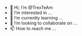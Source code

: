 - 👋 Hi, I’m @TrexTeAm
- 👀 I’m interested in ...
- 🌱 I’m currently learning ...
- 💞️ I’m looking to collaborate on ...
- 📫 How to reach me ...

<!---
TrexTeAm/TrexTeAm is a ✨ special ✨ repository because its `README.md` (this file) appears on your GitHub profile.
You can click the Preview link to take a look at your changes.
--->
